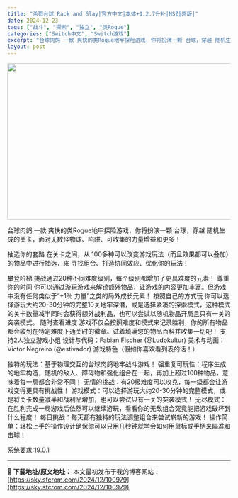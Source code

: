 ```yaml
---
title: "杀戮台球 Rack and Slay|官方中文|本体+1.2.7升补|NSZ|原版|"
date: 2024-12-23
tags: ["战斗", "探索", "独立", "类Rogue"]
categories: ["Switch中文", "Switch游戏"]
excerpt: "台球肉鸽 一款 爽快的类Rogue地牢探险游戏，你将扮演一颗 台球，穿越 随机生成的关卡，面对无数怪物球、陷阱、可收集的力量增益和更多！ 抽选你的套路 在关卡之间，从 100多种可以改变游戏玩法（而且效果都可以叠加）的物品中进行抽选，来 寻找组合、打造协同效应、优化你的玩法！ 攀登阶梯 挑战通过20&hellip;"
layout: post
---
```


<img class="aligncenter size-full wp-image-100977" src="https://sky.sfcrom.com/wp-content/uploads/2024/12/2024122310013751.webp" alt="" width="616" height="353" />

台球肉鸽
一款 爽快的类Rogue地牢探险游戏，你将扮演一颗 台球，穿越 随机生成的关卡，面对无数怪物球、陷阱、可收集的力量增益和更多！

抽选你的套路
在关卡之间，从 100多种可以改变游戏玩法（而且效果都可以叠加）的物品中进行抽选，来 寻找组合、打造协同效应、优化你的玩法！

攀登阶梯
挑战通过20种不同难度级别，每个级别都增加了更具难度的元素！
尊重你的时间
你可以通过游玩游戏来解锁额外物品，让游戏的内容更加丰富。但游戏中没有任何类似于“+1％ 力量”之类的局外成长元素！
按照自己的方式玩
你可以选择游玩大约20-30分钟的完整10关地牢深潜，或是选择紧凑的探索模式，这种模式的关卡数量减半同时会获得额外战利品，也可以尝试以随机物品开局且只有一关的突袭模式。
随时查看进度
游戏不仅会按照难度和模式来记录胜利，你的所有物品都会收到在特定难度下通关时的徽章。试着填满您的物品百科并收集一切吧！
支持2人独立游戏小组
设计与代码：Fabian Fischer (@Ludokultur)
美术与动画：Victor Negreiro (@estivador)
游戏特色（假如你喜欢看列表的话！）

独特的玩法：基于物理交互的台球肉鸽地牢战斗游戏！
强重复可玩性：程序生成的地牢构造，随机的敌人、障碍物和强化组合在一起，再加上超过100种物品，意味着每一局都会非常不同！
无情的挑战：有20级难度可以攻克，每一级都会让游戏变得更具有挑战性！
游戏模式：可以选择游玩大约20-30分钟的完整模式，或是将关卡数量减半和战利品增加，也可以尝试只有一关的突袭模式！
无尽模式：在胜利完成一局游戏后依然可以继续游玩，看看你的无敌组合究竟能把游戏破坏到什么程度！
每日挑战：每天都有独特的玩法调整组合来尝试崭新的游戏！
操作简单：轻松上手的操作设计确保你可以只用几秒钟就学会如何用鼠标或手柄来瞄准和击球！

系统要求:19.0.1

---
📖 **下载地址/原文地址：** 本文最初发布于我的博客网站：[https://sky.sfcrom.com/2024/12/100979](https://sky.sfcrom.com/2024/12/100979)

